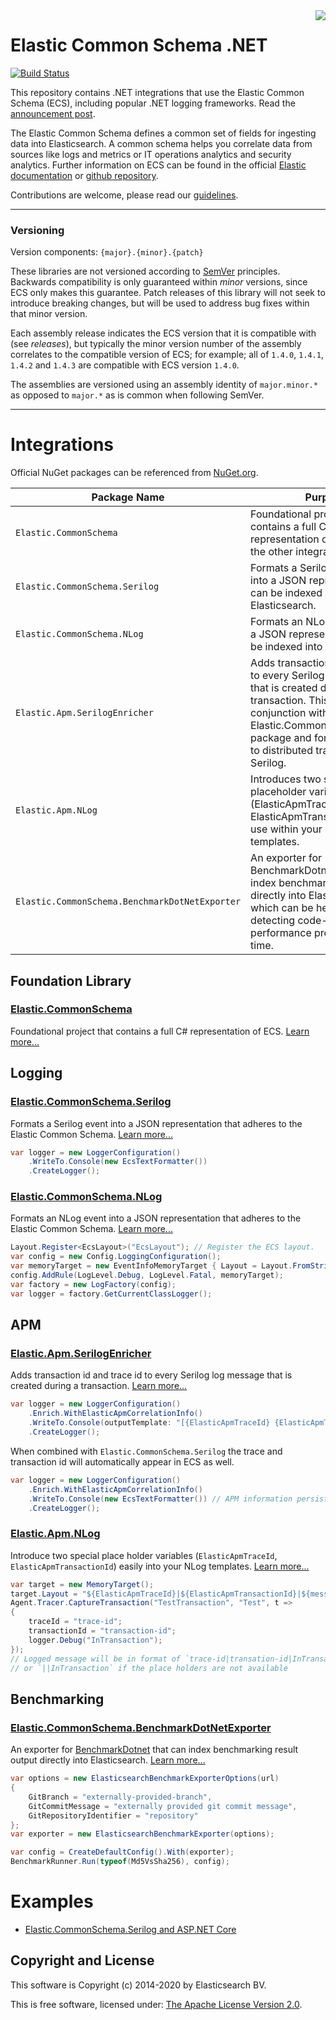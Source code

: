 <img align="right" width="auto" height="auto" src="https://www.elastic.co/static-res/images/elastic-logo-200.png">

# Elastic Common Schema .NET

[![Build Status](https://apm-ci.elastic.co/buildStatus/icon?job=apm-agent-dotnet%2Fecs-dotnet-mbp%2Fmaster)](https://apm-ci.elastic.co/job/apm-agent-dotnet/job/ecs-dotnet-mbp/job/master/)

This repository contains .NET integrations that use the Elastic Common Schema (ECS), including popular .NET logging frameworks. Read the [announcement post](https://www.elastic.co/blog/elastic-common-schema-dotnet-library-and-integrations-released-for-elasticsearch).

The Elastic Common Schema defines a common set of fields for ingesting data into Elasticsearch. A common schema helps you correlate data from sources like logs and metrics or IT operations analytics and security analytics. Further information on ECS can be found in the official [Elastic documentation](https://www.elastic.co/guide/en/ecs/current/index.html) or [github repository](https://github.com/elastic/ecs).

Contributions are welcome, please read our [guidelines](https://github.com/elastic/ecs-dotnet/tree/master/contributing.md).

---

### Versioning

Version components: `{major}.{minor}.{patch}`

These libraries are not versioned according to [SemVer](https://semver.org/) principles. Backwards compatibility is only guaranteed within *minor* versions, since ECS only makes this guarantee. Patch releases of this library will not seek to introduce breaking changes, but will be used to address bug fixes within that minor version.

Each assembly release indicates the ECS version that it is compatible with (see _releases_), but typically the minor version number of the assembly correlates to the compatible version of ECS; for example; all of `1.4.0`, `1.4.1`, `1.4.2` and `1.4.3` are compatible with ECS version `1.4.0`.

The assemblies are versioned using an assembly identity of `major.minor.*` as opposed to `major.*` as is common when following SemVer.

---

# Integrations

Official NuGet packages can be referenced from [NuGet.org](https://www.nuget.org).

| Package Name            | Purpose          | Download         |
| ----------------------- | ---------------- | -----------------|
| `Elastic.CommonSchema`  |  Foundational project that contains a full C# representation of ECS, used by the other integrations listed. | [![NuGet Release][ElasticCommonSchema-image]][ElasticCommonSchema-nuget-url]  |
| `Elastic.CommonSchema.Serilog`  |  Formats a Serilog log message into a JSON representation that can be indexed into Elasticsearch. | [![NuGet Release][ElasticCommonSchemaSerilog-image]][ElasticCommonSchemaSerilog-nuget-url]  |
| `Elastic.CommonSchema.NLog`  |  Formats an NLog message into a JSON representation that can be indexed into Elasticsearch. | [![NuGet Release][ElasticCommonSchemaNLog-image]][ElasticCommonSchemaNLog-nuget-url]  |
| `Elastic.Apm.SerilogEnricher`   |  Adds transaction id and trace id to every Serilog log message that is created during a transaction. This works in conjunction with the Elastic.CommonSchema.Serilog package and forms a solution to distributed tracing with Serilog. | [![NuGet Release][ElasticApmSerilogEnricher-image]][ElasticApmSerilogEnricher-nuget-url]  |
| `Elastic.Apm.NLog`              |  Introduces two special placeholder variables (ElasticApmTraceId and ElasticApmTransactionId) for use within your NLog templates. | [![NuGet Release][ElasticApmNLog-image]][ElasticApmNLog-nuget-url]  |
| `Elastic.CommonSchema.BenchmarkDotNetExporter`  |  An exporter for BenchmarkDotnet that can index benchmarking results directly into Elasticsearch, which can be helpful for detecting code-related performance problems over time. | [![NuGet Release][ElasticBenchmarkDotNetExporter-image]][ElasticBenchmarkDotNetExporter-nuget-url]  |

[ElasticCommonSchema-nuget-url]:https://www.nuget.org/packages/Elastic.CommonSchema/
[ElasticCommonSchema-image]:https://img.shields.io/nuget/v/Elastic.CommonSchema.svg

[ElasticCommonSchemaSerilog-nuget-url]:https://www.nuget.org/packages/Elastic.CommonSchema.Serilog/
[ElasticCommonSchemaSerilog-image]:https://img.shields.io/nuget/v/Elastic.CommonSchema.Serilog.svg

[ElasticCommonSchemaNLog-nuget-url]:https://www.nuget.org/packages/Elastic.CommonSchema.NLog/
[ElasticCommonSchemaNLog-image]:https://img.shields.io/nuget/v/Elastic.CommonSchema.NLog.svg

[ElasticApmSerilogEnricher-nuget-url]:https://www.nuget.org/packages/Elastic.Apm.SerilogEnricher/
[ElasticApmSerilogEnricher-image]:https://img.shields.io/nuget/v/Elastic.Apm.SerilogEnricher.svg

[ElasticApmNLog-nuget-url]:https://www.nuget.org/packages/Elastic.Apm.NLog/
[ElasticApmNLog-image]:https://img.shields.io/nuget/v/Elastic.Apm.NLog.svg

[ElasticBenchmarkDotNetExporter-nuget-url]:https://www.nuget.org/packages/Elastic.CommonSchema.BenchmarkDotNetExporter/
[ElasticBenchmarkDotNetExporter-image]:https://img.shields.io/nuget/v/Elastic.CommonSchema.BenchmarkDotNetExporter.svg

## Foundation Library

### [Elastic.CommonSchema](https://github.com/elastic/ecs-dotnet/tree/master/src/Elastic.CommonSchema)

Foundational project that contains a full C# representation of ECS. [Learn more...](https://github.com/elastic/ecs-dotnet/tree/master/src/Elastic.CommonSchema)

## Logging

### [Elastic.CommonSchema.Serilog](https://github.com/elastic/ecs-dotnet/tree/master/src/Elastic.CommonSchema.Serilog)

Formats a Serilog event into a JSON representation that adheres to the Elastic Common Schema. [Learn more...](https://github.com/elastic/ecs-dotnet/tree/master/src/Elastic.CommonSchema.Serilog)

```csharp
var logger = new LoggerConfiguration()
    .WriteTo.Console(new EcsTextFormatter())
    .CreateLogger();
```

### [Elastic.CommonSchema.NLog](https://github.com/elastic/ecs-dotnet/tree/master/src/Elastic.CommonSchema.NLog)

Formats an NLog event into a JSON representation that adheres to the Elastic Common Schema. [Learn more...](https://github.com/elastic/ecs-dotnet/tree/master/src/Elastic.CommonSchema.NLog)

```csharp
Layout.Register<EcsLayout>("EcsLayout"); // Register the ECS layout.
var config = new Config.LoggingConfiguration();
var memoryTarget = new EventInfoMemoryTarget { Layout = Layout.FromString("EcsLayout") }; // Use the layout.
config.AddRule(LogLevel.Debug, LogLevel.Fatal, memoryTarget);
var factory = new LogFactory(config);
var logger = factory.GetCurrentClassLogger();
```

## APM

### [Elastic.Apm.SerilogEnricher](https://github.com/elastic/ecs-dotnet/tree/master/src/Elastic.Apm.SerilogEnricher)

Adds transaction id and trace id to every Serilog log message that is created during a transaction. [Learn more...](https://github.com/elastic/ecs-dotnet/tree/master/src/Elastic.Apm.SerilogEnricher)

```csharp
var logger = new LoggerConfiguration()
    .Enrich.WithElasticApmCorrelationInfo()
    .WriteTo.Console(outputTemplate: "[{ElasticApmTraceId} {ElasticApmTransactionId} {Message:lj} {NewLine}{Exception}")
    .CreateLogger();
```

When combined with `Elastic.CommonSchema.Serilog` the trace and transaction id will automatically appear in ECS as well.

```csharp
var logger = new LoggerConfiguration()
    .Enrich.WithElasticApmCorrelationInfo()
    .WriteTo.Console(new EcsTextFormatter()) // APM information persisted in ECS as well
    .CreateLogger();
```

### [Elastic.Apm.NLog](https://github.com/elastic/ecs-dotnet/tree/master/src/Elastic.Apm.NLog)

Introduce two special place holder variables (`ElasticApmTraceId`, `ElasticApmTransactionId`) easily into your NLog templates.
[Learn more...](https://github.com/elastic/ecs-dotnet/tree/master/src/Elastic.Apm.NLog)

```csharp
var target = new MemoryTarget();
target.Layout = "${ElasticApmTraceId}|${ElasticApmTransactionId}|${message}";
Agent.Tracer.CaptureTransaction("TestTransaction", "Test", t =>
{
	traceId = "trace-id";
	transactionId = "transaction-id";
	logger.Debug("InTransaction");
});
// Logged message will be in format of `trace-id|transation-id|InTransaction`
// or `||InTransaction` if the place holders are not available
```

## Benchmarking

### [Elastic.CommonSchema.BenchmarkDotNetExporter](https://github.com/elastic/ecs-dotnet/tree/master/src/Elastic.CommonSchema.BenchmarkDotNetExporter)

An exporter for [BenchmarkDotnet](https://github.com/dotnet/BenchmarkDotNet) that can index benchmarking result output directly into Elasticsearch. [Learn more...](https://github.com/elastic/ecs-dotnet/tree/master/src/Elastic.CommonSchema.BenchmarkDotNetExporter)

```csharp
var options = new ElasticsearchBenchmarkExporterOptions(url)
{
	GitBranch = "externally-provided-branch",
	GitCommitMessage = "externally provided git commit message",
	GitRepositoryIdentifier = "repository"
};
var exporter = new ElasticsearchBenchmarkExporter(options);

var config = CreateDefaultConfig().With(exporter);
BenchmarkRunner.Run(typeof(Md5VsSha256), config);
```

# Examples

- [Elastic.CommonSchema.Serilog and ASP.NET Core](/examples/aspnetcore-with-serilog/)

## Copyright and License

This software is Copyright (c) 2014-2020 by Elasticsearch BV.

This is free software, licensed under: [The Apache License Version 2.0](https://github.com/elastic/ecs-dotnet/blob/master/license.txt).
